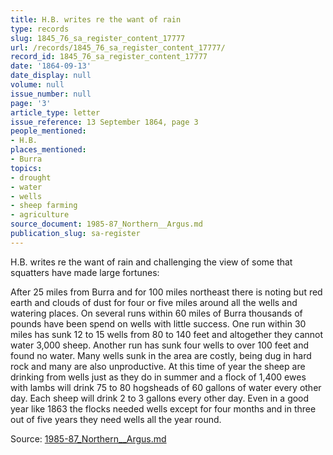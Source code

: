 ```yaml
---
title: H.B. writes re the want of rain
type: records
slug: 1845_76_sa_register_content_17777
url: /records/1845_76_sa_register_content_17777/
record_id: 1845_76_sa_register_content_17777
date: '1864-09-13'
date_display: null
volume: null
issue_number: null
page: '3'
article_type: letter
issue_reference: 13 September 1864, page 3
people_mentioned:
- H.B.
places_mentioned:
- Burra
topics:
- drought
- water
- wells
- sheep farming
- agriculture
source_document: 1985-87_Northern__Argus.md
publication_slug: sa-register
---
```


H.B. writes re the want of rain and challenging the view of some that squatters have made large fortunes:

After 25 miles from Burra  and for 100 miles northeast there is noting but red earth and clouds of dust for four or five miles around all the wells and watering places.  On several runs within 60 miles of Burra thousands of pounds have been spend on wells with little success.  One run within 30 miles has sunk 12 to 15 wells from 80 to 140 feet and altogether they cannot water 3,000 sheep.  Another run has sunk four wells to over 100 feet and found no water.  Many wells sunk in the area are costly, being dug in hard rock and many are also unproductive.  At this time of year the sheep are drinking from wells just as they do in summer and a flock of 1,400 ewes with lambs will drink 75 to 80 hogsheads of 60 gallons of water every other day.  Each sheep will drink 2 to 3 gallons every other day.  Even in a good year like 1863 the flocks needed wells except for four months and in three out of five years they need wells all the year round.

Source: [1985-87_Northern__Argus.md](/downloads/markdown/1985-87_Northern__Argus.md)
